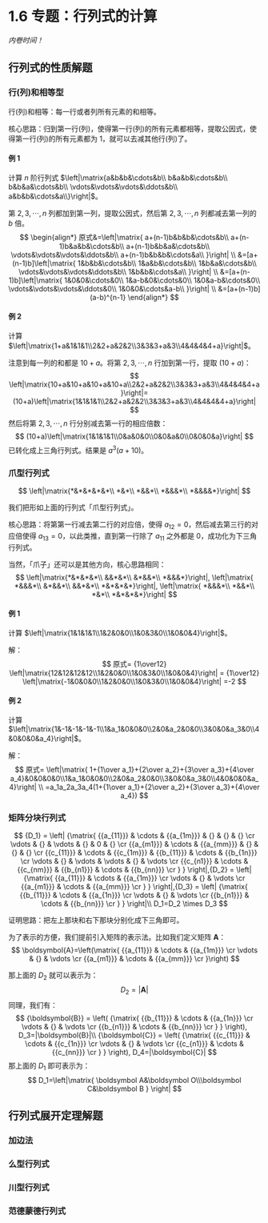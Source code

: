 # 1.6 专题：行列式的计算

*内卷时间！*

## 行列式的性质解题

### 行(列)和相等型

行(列)和相等：每一行或者列所有元素的和相等。

核心思路：归到第一行(列)，使得第一行(列)的所有元素都相等，提取公因式，使得第一行(列)的所有元素都为 $1$，就可以去减其他行(列)了。

#### 例 1

计算 $n$ 阶行列式 $\left|\matrix{a&b&b&\cdots&b\\ b&a&b&\cdots&b\\ b&b&a&\cdots&b\\ \vdots&\vdots&\vdots&\ddots&b\\ a&b&b&\cdots&a\\}\right|$。

第 $2,3,\cdots,n$ 列都加到第一列，提取公因式，然后第 $2,3,\cdots,n$ 列都减去第一列的 $b$ 倍。
$$
\begin{align*}
原式&=\left|\matrix{
  a+(n-1)b&b&b&\cdots&b\\
  a+(n-1)b&a&b&\cdots&b\\
  a+(n-1)b&b&a&\cdots&b\\
  \vdots&\vdots&\vdots&\ddots&b\\
  a+(n-1)b&b&b&\cdots&a\\
}\right| \\
&=[a+(n-1)b]\left|\matrix{
  1&b&b&\cdots&b\\
  1&a&b&\cdots&b\\
  1&b&a&\cdots&b\\
  \vdots&\vdots&\vdots&\ddots&b\\
  1&b&b&\cdots&a\\
}\right| \\
&=[a+(n-1)b]\left|\matrix{
  1&0&0&\cdots&0\\
  1&a-b&0&\cdots&0\\
  1&0&a-b&\cdots&0\\
  \vdots&\vdots&\vdots&\ddots&0\\
  1&0&0&\cdots&a-b\\
}\right| \\
&=[a+(n-1)b](a-b)^{n-1}
\end{align*}
$$




#### 例 2

计算 $\left|\matrix{1+a&1&1&1\\2&2+a&2&2\\3&3&3+a&3\\4&4&4&4+a}\right|$。

注意到每一列的和都是 $10+a$。将第 $2,3,\cdots,n$ 行加到第一行，提取 $(10+a)$：
$$
\left|\matrix{10+a&10+a&10+a&10+a\\2&2+a&2&2\\3&3&3+a&3\\4&4&4&4+a}\right|=(10+a)\left|\matrix{1&1&1&1\\2&2+a&2&2\\3&3&3+a&3\\4&4&4&4+a}\right|
$$
然后将第 $2,3,\cdots,n$ 行分别减去第一行的相应倍数：
$$
(10+a)\left|\matrix{1&1&1&1\\0&a&0&0\\0&0&a&0\\0&0&0&a}\right|
$$
已转化成上三角行列式。结果是 $a^3(a+10)$。

### 爪型行列式

$$
\left|\matrix{*&*&*&*&*\\ *&*\\ *&&*\\ *&&&*\\ *&&&&*}\right|
$$

我们把形如上面的行列式「爪型行列式」。

核心思路：将第第一行减去第二行的对应倍，使得 $a_{12}=0$，然后减去第三行的对应倍使得 $a_{13}=0$，以此类推，直到第一行除了 $a_{11}$ 之外都是 $0$，成功化为下三角行列式。

当然，「爪子」还可以是其他方向，核心思路相同：
$$
\left|\matrix{*&*&*&*\\ &&*&*\\ &*&&*\\ *&&&*}\right|,
\left|\matrix{ *&&&*\\ &*&&*\\ &&*&*\\ *&*&*&*}\right|,
\left|\matrix{ *&&&*\\ *&&*\\ *&*\\ *&*&*&*}\right|
$$

#### 例 1

计算 $\left|\matrix{1&1&1&1\\1&2&0&0\\1&0&3&0\\1&0&0&4}\right|$。

解：
$$
原式= {1\over12} \left|\matrix{12&12&12&12\\1&2&0&0\\1&0&3&0\\1&0&0&4}\right|
= {1\over12} \left|\matrix{-1&0&0&0\\1&2&0&0\\1&0&3&0\\1&0&0&4}\right|
=-2
$$

#### 例 2

计算 $\left|\matrix{1&-1&-1&-1&-1\\1&a_1&0&0&0\\2&0&a_2&0&0\\3&0&0&a_3&0\\4&0&0&0&a_4}\right|$。

解：
$$
原式= \left|\matrix{
1+{1\over a_1}+{2\over a_2}+{3\over a_3}+{4\over a_4}&0&0&0&0\\1&a_1&0&0&0\\2&0&a_2&0&0\\3&0&0&a_3&0\\4&0&0&0&a_4}\right|
\\
=a_1a_2a_3a_4(1+{1\over a_1}+{2\over a_2}+{3\over a_3}+{4\over a_4})
$$

### 矩阵分块行列式

$$
{D_1} = \left| {\matrix{
   {{a_{11}}} &  \cdots  & {{a_{1m}}} & {} & {} & {}  \cr 
    \vdots  & {} &  \vdots  & {} & 0 & {}  \cr 
   {{a_{m1}}} &  \cdots  & {{a_{mm}}} & {} & {} & {}  \cr 
   {{c_{11}}} &  \cdots  & {{c_{1m}}} & {{b_{11}}} &  \cdots  & {{b_{1n}}}  \cr 
    \vdots  & {} &  \vdots  &  \vdots  & {} &  \vdots   \cr 
   {{c_{n1}}} &  \cdots  & {{c_{nm}}} & {{b_{n1}}} &  \cdots  & {{b_{nn}}}  \cr 
 } } \right|,{D_2} = \left| {\matrix{
   {{a_{11}}} &  \cdots  & {{a_{1m}}}  \cr 
    \vdots  & {} &  \vdots   \cr 
   {{a_{m1}}} &  \cdots  & {{a_{mm}}}  \cr 
 } } \right|,{D_3} = \left| {\matrix{
   {{b_{11}}} &  \cdots  & {{a_{1n}}}  \cr 
    \vdots  & {} &  \vdots   \cr 
   {{b_{n1}}} &  \cdots  & {{b_{nn}}}  \cr 
 } } \right|\\
 D_1=D_2 \times D_3
$$

证明思路：把左上那块和右下那块分别化成下三角即可。

为了表示的方便，我们提前引入矩阵的表示法。比如我们定义矩阵 $\boldsymbol{A}$：
$$
\boldsymbol{A}=\left(\matrix{
  {{a_{11}}} &  \cdots  & {{a_{1m}}}  \cr 
    \vdots  & {} &  \vdots   \cr 
   {{a_{m1}}} &  \cdots  & {{a_{mm}}}  \cr 
}\right)
$$

那上面的 $D_2$ 就可以表示为：
$$
D_2=|\boldsymbol{A}|
$$
同理，我们有：
$$
{\boldsymbol{B}} = \left( {\matrix{
   {{b_{11}}} &  \cdots  & {{a_{1n}}}  \cr 
    \vdots  & {} &  \vdots   \cr 
   {{b_{n1}}} &  \cdots  & {{b_{nn}}}  \cr 
 } } \right),
 D_3=|\boldsymbol{B}|\\
 {\boldsymbol{C}} = \left( {\matrix{
   {{c_{11}}} &  \cdots  & {{c_{1n}}}  \cr 
    \vdots  & {} &  \vdots   \cr 
   {{c_{n1}}} &  \cdots  & {{c_{nn}}}  \cr 
 } } \right),
 D_4=|\boldsymbol{C}|
$$
那上面的 $D_1$ 即可表示为：
$$
D_1=\left|\matrix{
\boldsymbol A&\boldsymbol O\\\boldsymbol C&\boldsymbol B
}
\right|
$$



## 行列式展开定理解题

### 加边法

### 么型行列式

### 川型行列式

### 范德蒙德行列式



